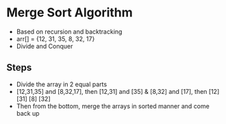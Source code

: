 # Merge Sort Algorithm
- Based on recursion and backtracking
- arr[] = {12, 31, 35, 8, 32, 17}
- Divide and Conquer

## Steps
- Divide the array in 2 equal parts
- [12,31,35] and [8,32,17], then [12,31] and [35] & [8,32] and [17], then [12] [31] [8] [32]
- Then from the bottom, merge the arrays in sorted manner and come back up

